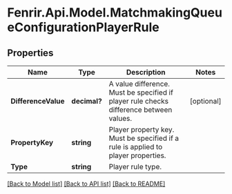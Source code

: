 # Fenrir.Api.Model.MatchmakingQueueConfigurationPlayerRule

## Properties

Name | Type | Description | Notes
------------ | ------------- | ------------- | -------------
**DifferenceValue** | **decimal?** | A value difference. Must be specified if player rule checks difference between values. | [optional] 
**PropertyKey** | **string** | Player property key. Must be specified if a rule is applied to player properties. | 
**Type** | **string** | Player rule type. | 

[[Back to Model list]](../README.md#documentation-for-models) [[Back to API list]](../README.md#documentation-for-api-endpoints) [[Back to README]](../README.md)

